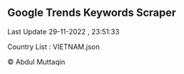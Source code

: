 

## Google Trends Keywords Scraper 
 
Last Update 29-11-2022 , 23:51:33

Country List :
VIETNAM.json



© Abdul Muttaqin 
